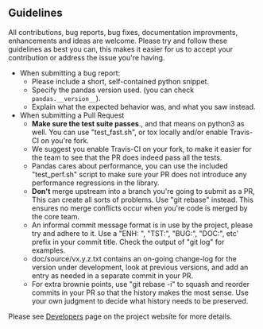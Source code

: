Guidelines
---

All contributions, bug reports, bug fixes, documentation improvments,
enhancements and ideas are welcome. Please try and follow these guidelines
as best you can, this makes it easier for us to accept your contribution or
address the issue you're having.

- When submitting a bug report:
  - Please include a short, self-contained python snippet.
  - Specify the pandas version used. (you can check `pandas.__version__`).
  - Explain what the expected behavior was, and what you saw instead.
- When submitting a Pull Request
  - **Make sure the test suite passes**., and that means on python3 as well.
    You can use "test_fast.sh", or tox locally and/or enable Travis-CI on you're fork.
  - We suggest you enable Travis-CI on your fork, to make it easier for the team
     to see that the PR does indeed pass all the tests.
  - Pandas cares about performance, you can use the included "test_perf.sh"
    script to make sure your PR does not introduce any performance regressions
    in the library.
  - **Don't** merge upstream into a branch you're going to submit as a PR,
    This can create all sorts of problems. Use "git rebase" instead. This ensures
    no merge conflicts occur when you're code is merged by the core team.
  - An informal commit message format is in use by the project, please try
    and adhere to it. Use a "ENH: ", "TST:", "BUG:", "DOC:", etc' prefix in
    your commit title. Check the output of "git log" for examples.
  - doc/source/vx.y.z.txt contains an on-going change-log for the version under
    development, look at previous versions, and add an entry as needed in
    a separate commit in your PR.
  - For extra brownie points, use "git rebase -i" to squash and reorder
    commits in your PR so that the history makes the most sense. Use your own
    judgment to decide what history needs to be preserved.

Please see [Developers](http://pandas.pydata.org/developers.html) page on
the project website for more details.
